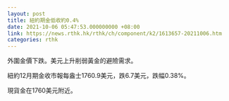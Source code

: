 ```yaml
---
layout: post
title: 紐約期金低收約0.4%
date: 2021-10-06 05:47:53.000000000 +08:00
link: https://news.rthk.hk/rthk/ch/component/k2/1613657-20211006.htm
categories: rthk
---
```


外圍金價下跌。美元上升削弱黃金的避險需求。

紐約12月期金收市報每盎士1760.9美元，跌6.7美元，跌幅0.38%。

現貨金在1760美元附近。
